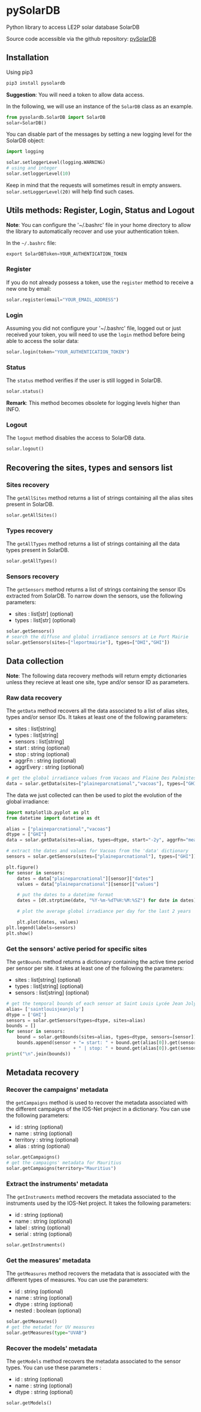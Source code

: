 # pySolarDB

Python library to access LE2P solar database SolarDB

Source code accessible via the github repository: [pySolarDB](https://github.com/LE2P/pySolarDB)

## Installation

Using pip3

```python
pip3 install pysolardb
```

__Suggestion__: You will need a token to allow data access.

In the following, we  will use an instance of the `SolarDB` class as an example.

```python
from pysolardb.SolarDB import SolarDB
solar=SolarDB()
```

You can disable part of the messages by setting a new logging level for the SolarDB object:

```python
import logging

solar.setloggerLevel(logging.WARNING)
# using and integer
solar.setloggerLevel(10)
```

Keep in mind that the requests will sometimes result in empty answers. `solar.setLoggerLevel(20)` will help find such cases.

## Utils methods: Register, Login, Status and Logout

__Note__: You can configure the '~/.bashrc' file in your home directory to allow the library to automatically recover and use your authentication token.

In the `~/.bashrc` file:

```python
export SolarDBToken=YOUR_AUTHENTICATION_TOKEN
```

### Register

If you do not already possess a token, use the `register` method to receive a new one by email:

```python
solar.register(email="YOUR_EMAIL_ADDRESS")
```

### Login

Assuming you did not configure your '~/.bashrc' file, logged out or just received your token, you will need to use the `login` method before being able to access the solar data:

```python
solar.login(token="YOUR_AUTHENTICATION_TOKEN")
```

### Status

The `status` method verifies if the user is still logged in SolarDB.

```python
solar.status()
```
 __Remark__: This method becomes obsolete for logging levels higher than INFO.

### Logout

The `logout` method disables the access to SolarDB data.

```python
solar.logout()
```

## Recovering the sites, types and sensors list

### Sites recovery

The `getAllSites` method returns a list of strings containing all the alias sites present in SolarDB.

```python
solar.getAllSites()
```

### Types recovery

The `getAllTypes` method returns a list of strings containing all the data types present in SolarDB.

```python
solar.getAllTypes()
```

### Sensors recovery

The `getSensors` method returns a list of strings containing the sensor IDs extracted from SolarDB. To narrow down the sensors, use the following parameters:
- sites : list[str] (optional)
- types : list[str] (optional)

```python
solar.getSensors()
# search the diffuse and global irradiance sensors at Le Port Mairie
solar.getSensors(sites=["leportmairie"], types=["DHI","GHI"])
```

## Data collection

__Note__: The following data recovery methods will return empty dictionaries unless they recieve at least one site, type and/or sensor ID as parameters.

### Raw data recovery

The `getData` method recovers all the data associated to a list of alias sites, types and/or sensor IDs. It takes at least one of the following parameters:
- sites : list[string]
- types : list[string]
- sensors : list[string]
- start : string (optional)
- stop : string (optional)
- aggrFn : string (optional)
- aggrEvery : string (optional)

```python
# get the global irradiance values from Vacaos and Plaine Des Palmistes Parc National taking the average value for each day over the last 2 months
data = solar.getData(sites=["plaineparcnational","vacoas"], types=["GHI"], start="-2y", aggrFn="mean", aggrEvery="1w")
```

The data we just collected can then be used to plot the evolution of the global irradiance:

```python
import matplotlib.pyplot as plt
from datetime import datetime as dt

alias = ["plaineparcnational","vacoas"]
dtype = ["GHI"]
data = solar.getData(sites=alias, types=dtype, start="-2y", aggrFn="mean", aggrEvery="1d")

# extract the dates and values for Vacoas from the 'data' dictionary
sensors = solar.getSensors(sites=["plaineparcnational"], types=["GHI"])

plt.figure()
for sensor in sensors:
    dates = data["plaineparcnational"][sensor]["dates"]
    values = data["plaineparcnational"][sensor]["values"]

    # put the dates to a datetime format
    dates = [dt.strptime(date, "%Y-%m-%dT%H:%M:%SZ") for date in dates]

    # plot the average global irradiance per day for the last 2 years

    plt.plot(dates, values)
plt.legend(labels=sensors)
plt.show()
```

### Get the sensors' active period for specific sites

The `getBounds` method returns a dictionary containing the active time period per sensor per site. it takes at least one of the following the parameters:
- sites : list[string] (optional)
- types : list[string] (optional)
- sensors : list[string] (optional)

```python
# get the temporal bounds of each sensor at Saint Louis Lycée Jean Joly
alias= ['saintlouisjeanjoly']
dtype = ['GHI']
sensors = solar.getSensors(types=dtype, sites=alias)
bounds = []
for sensor in sensors:
    bound = solar.getBounds(sites=alias, types=dtype, sensors=[sensor])
    bounds.append(sensor + "= start: " + bound.get(alias[0]).get(sensor).get("start") \
                         + " | stop: " + bound.get(alias[0]).get(sensor).get("stop"))
print("\n".join(bounds))
```

## Metadata recovery

### Recover the campaigns' metadata

the `getCampaigns` method is used to recover the metadata associated with the different campaigns of the IOS-Net project in a dictionary. You can use the following parameters:
- id : string (optional)
- name : string (optional)
- territory : string (optional)
- alias : string (optional)

```python
solar.getCampaigns()
# get the campaigns' metadata for Mauritius
solar.getCampaigns(territory="Mauritius")
```

### Extract the instruments' metadata

The `getInstruments` method recovers the metadata associated to the instruments used by the IOS-Net project. It takes the following parameters:
- id : string (optional)
- name : string (optional)
- label : string (optional)
- serial : string (optional)

```python
solar.getInstruments()
```

### Get the measures' metadata

The `getMeasures` method recovers the metadata that is associated with the different types of measures. You can use the parameters:
- id : string (optional)
- name : string (optional)
- dtype : string (optional)
- nested : boolean (optional)

```python
solar.getMeasures()
# get the metadat for UV measures
solar.getMeasures(type="UVAB")
```

### Recover the models' metadata

The `getModels` method recovers the metadata associated to the sensor types. You can use these parameters :
- id : string (optional)
- name : string (optional)
- dtype : string (optional)

```python
solar.getModels()
```
